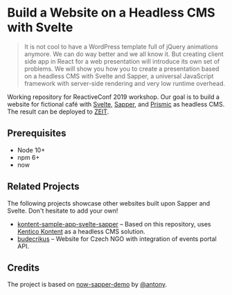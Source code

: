 # Build a Website on a Headless CMS with Svelte

> It is not cool to have a WordPress template full of jQuery animations anymore. We can do way better and we all know it. But creating client side app in React for a web presentation will introduce its own set of problems. We will show you how you to create a presentation based on a headless CMS with Svelte and Sapper, a universal JavaScript framework with server-side rendering and very low runtime overhead.

Working repository for ReactiveConf 2019 workshop. Our goal is to build a website for fictional café with [Svelte][svelte], [Sapper][sapper], and [Prismic][prismic] as headless CMS. The result can be deployed to [ZEIT][zeit].

## Prerequisites

- Node 10+
- npm 6+
- now

## Related Projects

The following projects showcase other websites built upon Sapper and Svelte. Don't hesitate to add your own!

- [kontent-sample-app-svelte-sapper](https://github.com/Simply007/kontent-sample-app-svelte-sapper) – Based on this repository, uses [Kentico Kontent](https://kontent.ai/) as a headless CMS solution.
- [budecrikus](https://github.com/vorcigernix/budecirkus) – Website for Czech NGO with integration of events portal API.

## Credits

The project is based on [now-sapper-demo](https://github.com/beyonk-adventures/now-sapper-demo) by [@antony](https://github.com/antony). 

[sapper]: https://sapper.svelte.dev/
[svelte]: https://svelte.dev/
[prismic]: https://prismic.io/
[zeit]: https://zeit.co/
